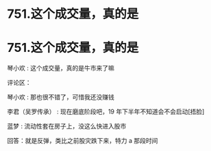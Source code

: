 # 751.这个成交量，真的是

# 751.这个成交量，真的是

琴小欢 : 这个成交量，真的是牛市来了嘛

评论区：

琴小欢 : 那也很不错了，可惜我还没赚钱

李君（吴罗传承） : 现在磨底阶段吧，19 年下半年不知道会不会启动[捂脸]

蓝梦 : 流动性套在房子上，没这么快进入股市

回答：就是反弹，类比之前股灾跌下来，特力 a 那段时间